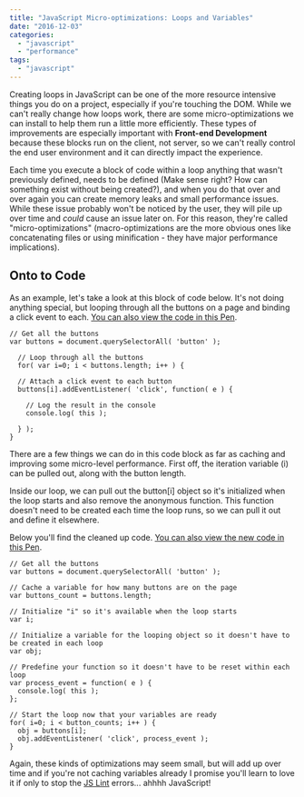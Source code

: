 ```yaml
---
title: "JavaScript Micro-optimizations: Loops and Variables"
date: "2016-12-03"
categories: 
  - "javascript"
  - "performance"
tags: 
  - "javascript"
---
```


Creating loops in JavaScript can be one of the more resource intensive things you do on a project, especially if you're touching the DOM. While we can't really change how loops work, there are some micro-optimizations we can install to help them run a little more efficiently. These types of improvements are especially important with **Front-end Development** because these blocks run on the client, not server, so we can't really control the end user environment and it can directly impact the experience.

Each time you execute a block of code within a loop anything that wasn't previously defined, needs to be defined (Make sense right? How can something exist without being created?), and when you do that over and over again you can create memory leaks and small performance issues. While these issue probably won't be noticed by the user, they will pile up over time and _could_ cause an issue later on. For this reason, they're called "micro-optimizations" (macro-optimizations are the more obvious ones like concatenating files or using minification - they have major performance implications).

## Onto to Code

As an example, let's take a look at this block of code below. It's not doing anything special, but looping through all the buttons on a page and binding a click event to each. [You can also view the code in this Pen](http://codepen.io/timwright12/pen/vXLpKR?editors=1011).

```
// Get all the buttons
var buttons = document.querySelectorAll( 'button' );

  // Loop through all the buttons
  for( var i=0; i < buttons.length; i++ ) {

  // Attach a click event to each button
  buttons[i].addEventListener( 'click', function( e ) {

    // Log the result in the console
    console.log( this );

  } );
}
```

There are a few things we can do in this code block as far as caching and improving some micro-level performance. First off, the iteration variable (i) can be pulled out, along with the button length.

Inside our loop, we can pull out the button\[i\] object so it's initialized when the loop starts and also remove the anonymous function. This function doesn't need to be created each time the loop runs, so we can pull it out and define it elsewhere.

Below you'll find the cleaned up code. [You can also view the new code in this Pen](http://codepen.io/timwright12/pen/rrxprV?editors=1011).

```
// Get all the buttons
var buttons = document.querySelectorAll( 'button' );

// Cache a variable for how many buttons are on the page
var buttons_count = buttons.length;

// Initialize "i" so it's available when the loop starts
var i;

// Initialize a variable for the looping object so it doesn't have to be created in each loop
var obj;

// Predefine your function so it doesn't have to be reset within each loop
var process_event = function( e ) {
  console.log( this );
};

// Start the loop now that your variables are ready
for( i=0; i < button_counts; i++ ) {
  obj = buttons[i];
  obj.addEventListener( 'click', process_event );
}
```

Again, these kinds of optimizations may seem small, but will add up over time and if you're not caching variables already I promise you'll learn to love it if only to stop the [JS Lint](http://jslint.com) errors... ahhhh JavaScript!
